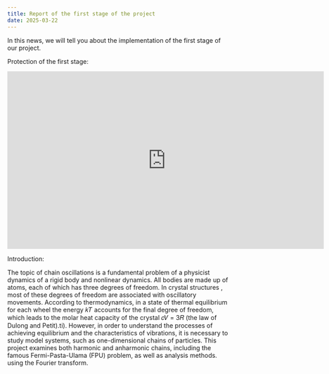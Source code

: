 ```yaml
---
title: Report of the first stage of the project
date: 2025-03-22
---
```


In this news, we will tell you about the implementation of the first stage of our project.

<!--more-->

Protection of the first stage:

<iframe width="720" height="405" src="https://rutube.ru/play/embed/3bafd7b3ae7888790f9bf919f33856d3/" frameBorder="0" allow="clipboard-write; autoplay" webkitAllowFullScreen mozallowfullscreen allowFullScreen></iframe>

Introduction:

 The topic of chain oscillations is a fundamental problem of a physicist
dynamics of a rigid body and nonlinear dynamics. All bodies are made up of atoms, each
of which has three degrees of freedom. In crystal structures
, most of these degrees of freedom are associated with oscillatory movements.
 According to thermodynamics, in a state of thermal equilibrium for each wheel
the energy 𝑘𝑇 accounts for the final degree of freedom, which leads to the molar heat capacity of the crystal 𝑐𝑉 = 3𝑅 (the law of Dulong and Petit).ti). However, in order to understand the processes of achieving equilibrium and the characteristics of vibrations, it is necessary to
study model systems, such as one-dimensional chains of particles. This
project examines both harmonic and anharmonic chains,
including the famous Fermi-Pasta-Ulama (FPU) problem, as well as analysis methods.
 using the Fourier transform.


